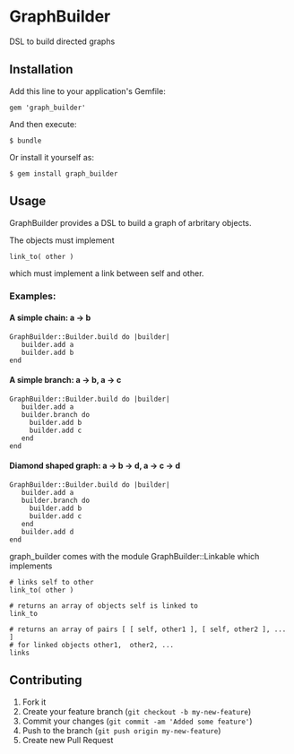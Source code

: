 # GraphBuilder

 DSL to build directed graphs

## Installation

Add this line to your application's Gemfile:

    gem 'graph_builder'

And then execute:

    $ bundle

Or install it yourself as:

    $ gem install graph_builder

## Usage

GraphBuilder provides a DSL to build a graph of arbritary objects.

The objects must implement 

    link_to( other ) 

which must implement a link between self and other.


### Examples:

#### A simple chain: a -> b

    GraphBuilder::Builder.build do |builder|
       builder.add a 
       builder.add b 
    end

#### A simple branch: a -> b, a -> c

    GraphBuilder::Builder.build do |builder|
       builder.add a  
       builder.branch do 
         builder.add b 
         builder.add c 
       end
    end

#### Diamond shaped graph: a -> b -> d,  a -> c -> d

    GraphBuilder::Builder.build do |builder|
       builder.add a  
       builder.branch do 
         builder.add b 
         builder.add c 
       end
       builder.add d  
    end

graph_builder comes with the module GraphBuilder::Linkable which implements

    # links self to other
    link_to( other ) 

    # returns an array of objects self is linked to
    link_to

    # returns an array of pairs [ [ self, other1 ], [ self, other2 ], ... ]
    # for linked objects other1,  other2, ...
    links

    

## Contributing

1. Fork it
2. Create your feature branch (`git checkout -b my-new-feature`)
3. Commit your changes (`git commit -am 'Added some feature'`)
4. Push to the branch (`git push origin my-new-feature`)
5. Create new Pull Request
